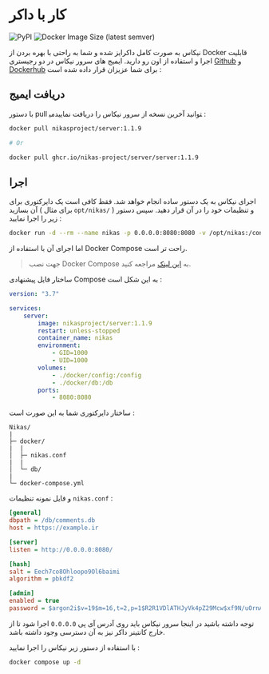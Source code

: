 # کار با داکر

![PyPI](https://img.shields.io/pypi/v/nikas?label=Version) ![Docker Image Size (latest semver)](https://img.shields.io/docker/image-size/nikasproject/server)

نیکاس به صورت کامل داکرایز شده و شما به راحتی با بهره بردن از Docker قابلیت اجرا و استفاده از اون رو دارید. ایمیج های سرور نیکاس در دو رجیستری [Github](https://github.com/Nikas-Project/Server/pkgs/container/Server%2Fserver) و [Dockerhub](https://hub.docker.com/r/nikasproject/server) برای شما عزیزان قرار داده شده است :

## دریافت ایمیج

با دستور pull می‎توانید آخرین نسخه از سرور نیکاس را دریافت نمایید :

```sh
docker pull nikasproject/server:1.1.9

# Or

docker pull ghcr.io/nikas-project/server/server:1.1.9
```

## اجرا

اجرای نیکاس به یک دستور ساده انجام خواهد شد. فقط کافی است یک دایرکتوری برای آن بسازید ( برای مثال `opt/nikas/` ) و تنظیمات خود را در آن قرار دهید. سپس دستور زیر را اجرا نمایید :

```sh
docker run -d --rm --name nikas -p 0.0.0.0:8080:8080 -v /opt/nikas:/config -v /opt/nikas:/db nikasproject/server:1.1.9
```

اما اجرای آن با استفاده از Docker Compose راحت تر است.

> جهت نصب Docker Compose به [این لینک](https://docs.docker.com/compose/cli-command/) مراجعه کنید.

ساختار فایل پیشنهادی Compose به این شکل است :

```yml
version: "3.7"

services:
    server:
        image: nikasproject/server:1.1.9
        restart: unless-stopped
        container_name: nikas
        environment:
            - GID=1000
            - UID=1000
        volumes:
            - ./docker/config:/config
            - ./docker/db:/db
        ports:
            - 8080:8080
```

ساختار دایرکتوری شما به این صورت است :

```lang-none
Nikas/
|
├─ docker/
|  |
│  ├─ nikas.conf
|  |
│  └─ db/
|
└─ docker-compose.yml
```

و فایل نمونه تنظیمات `nikas.conf` :

```ini
[general]
dbpath = /db/comments.db
host = https://example.ir

[server]
listen = http://0.0.0.0:8080/

[hash]
salt = Eech7co8Ohloopo9Ol6baimi
algorithm = pbkdf2

[admin]
enabled = true
password = $argon2i$v=19$m=16,t=2,p=1$R2R1VDlATHJyVk4pZ29Mcw$xf9N/uOrnAWN35tg2+iS2Q
```

توجه داشته باشید در اینجا سرور نیکاس باید روی آدرس آی پی `0.0.0.0` اجرا شود تا از خارج کانتینر داکر نیز به آن دسترسی وجود داشته باشد.

با استفاده از دستور زیر نیکاس را اجرا نمایید :

```sh
docker compose up -d
```
